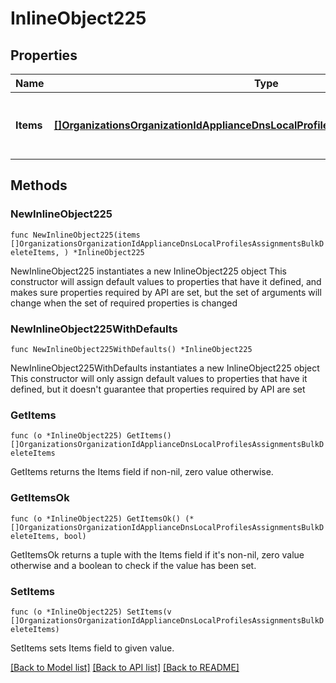 # InlineObject225

## Properties

Name | Type | Description | Notes
------------ | ------------- | ------------- | -------------
**Items** | [**[]OrganizationsOrganizationIdApplianceDnsLocalProfilesAssignmentsBulkDeleteItems**](OrganizationsOrganizationIdApplianceDnsLocalProfilesAssignmentsBulkDeleteItems.md) | List containing the assignment ID | 

## Methods

### NewInlineObject225

`func NewInlineObject225(items []OrganizationsOrganizationIdApplianceDnsLocalProfilesAssignmentsBulkDeleteItems, ) *InlineObject225`

NewInlineObject225 instantiates a new InlineObject225 object
This constructor will assign default values to properties that have it defined,
and makes sure properties required by API are set, but the set of arguments
will change when the set of required properties is changed

### NewInlineObject225WithDefaults

`func NewInlineObject225WithDefaults() *InlineObject225`

NewInlineObject225WithDefaults instantiates a new InlineObject225 object
This constructor will only assign default values to properties that have it defined,
but it doesn't guarantee that properties required by API are set

### GetItems

`func (o *InlineObject225) GetItems() []OrganizationsOrganizationIdApplianceDnsLocalProfilesAssignmentsBulkDeleteItems`

GetItems returns the Items field if non-nil, zero value otherwise.

### GetItemsOk

`func (o *InlineObject225) GetItemsOk() (*[]OrganizationsOrganizationIdApplianceDnsLocalProfilesAssignmentsBulkDeleteItems, bool)`

GetItemsOk returns a tuple with the Items field if it's non-nil, zero value otherwise
and a boolean to check if the value has been set.

### SetItems

`func (o *InlineObject225) SetItems(v []OrganizationsOrganizationIdApplianceDnsLocalProfilesAssignmentsBulkDeleteItems)`

SetItems sets Items field to given value.



[[Back to Model list]](../README.md#documentation-for-models) [[Back to API list]](../README.md#documentation-for-api-endpoints) [[Back to README]](../README.md)


